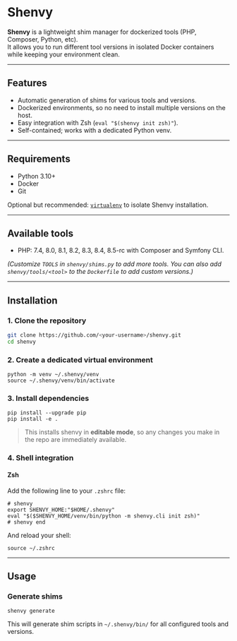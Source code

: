 # Shenvy

**Shenvy** is a lightweight shim manager for dockerized tools (PHP, Composer, Python, etc).  
It allows you to run different tool versions in isolated Docker containers while keeping your environment clean.

---

## Features

- Automatic generation of shims for various tools and versions.
- Dockerized environments, so no need to install multiple versions on the host.
- Easy integration with Zsh (`eval "$(shenvy init zsh)"`).
- Self-contained; works with a dedicated Python venv.

---

## Requirements

- Python 3.10+
- Docker
- Git

Optional but recommended: [`virtualenv`](https://virtualenv.pypa.io/) to isolate Shenvy installation.

---

## Available tools
- PHP: 7.4, 8.0, 8.1, 8.2, 8.3, 8.4, 8.5-rc with Composer and Symfony CLI.

_(Customize `TOOLS` in `shenvy/shims.py` to add more tools. You can also add `shenvy/tools/<tool>` to the `Dockerfile` to add custom versions.)_

---
## Installation

### 1. Clone the repository

```bash
git clone https://github.com/<your-username>/shenvy.git
cd shenvy

```

### 2. Create a dedicated virtual environment

```
python -m venv ~/.shenvy/venv
source ~/.shenvy/venv/bin/activate
```

### 3. Install dependencies

```
pip install --upgrade pip
pip install -e .
```

> This installs shenvy in **editable mode**, so any changes you make in the repo are immediately available.

### 4. Shell integration

#### Zsh

Add the following line to your `.zshrc` file:

```
# shenvy
export SHENVY_HOME:"$HOME/.shenvy"
eval "$($SHENVY_HOME/venv/bin/python -m shenvy.cli init zsh)"
# shenvy end
```

And reload your shell:

```
source ~/.zshrc
```

---

## Usage

### Generate shims

```
shenvy generate
```
This will generate shim scripts in `~/.shenvy/bin/` for all configured tools and versions.

